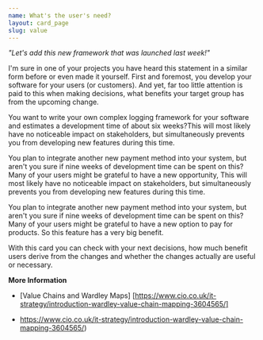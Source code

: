 ```yaml
---
name: What's the user's need?
layout: card_page
slug: value
---
```

*"Let's add this new framework that was launched last week!"*

I'm sure in one of your projects you have heard this statement in a similar form before or even made it yourself.
First and foremost, you develop your software for your users (or customers).
And yet, far too little attention is paid to this when making decisions,
what benefits your target group has from the upcoming change. 

You want to write your own complex logging framework for your software and
estimates a development time of about six weeks?This will most likely have no noticeable impact on stakeholders,  but simultaneously prevents you from developing new features during this time.

You plan to integrate another new payment method into your system,
but aren't you sure if nine weeks of development time can be spent on this?
Many of your users might be grateful to have a new opportunity,
This will most likely have no noticeable impact on stakeholders,  but simultaneously prevents you from developing new features during this time.

You plan to integrate another new payment method into your system,
but aren't you sure if nine weeks of development time can be spent on this?
Many of your users might be grateful to have a new option to pay for products. So this feature has a very big benefit.

With this card you can check with your next decisions,
how much benefit users derive from the changes and whether the changes actually
are useful or necessary.

**More Information**

- [Value Chains and Wardley Maps] [https://www.cio.co.uk/it-strategy/introduction-wardley-value-chain-mapping-3604565/]

- https://www.cio.co.uk/it-strategy/introduction-wardley-value-chain-mapping-3604565/)
